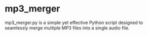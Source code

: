 # mp3_merger
mp3_merger.py is a simple yet effective Python script designed to seamlessly merge multiple MP3 files into a single audio file.
